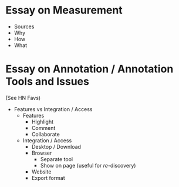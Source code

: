 

# Essay on Measurement

* Sources
* Why
* How
* What


# Essay on Annotation / Annotation Tools and Issues
(See HN Favs)
* Features vs Integration / Access
  * Features
    * Highlight
    * Comment
    * Collaborate
  * Integration / Access
    * Desktop / Download
    * Browser
      * Separate tool
      * Show on page (useful for *re*-discovery)
    * Website
    * Export format
